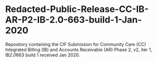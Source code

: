 # Redacted-Public-Release-CC-IB-AR-P2-IB-2.0-663-build-1-Jan-2020
Repository containing the CIF Submission for Community Care (CC) Integrated Billing (IB) and Accounts Receivable (AR) Phase 2, v2, iter 1, IB*2.0*663 build 1 received Jan 2020.
